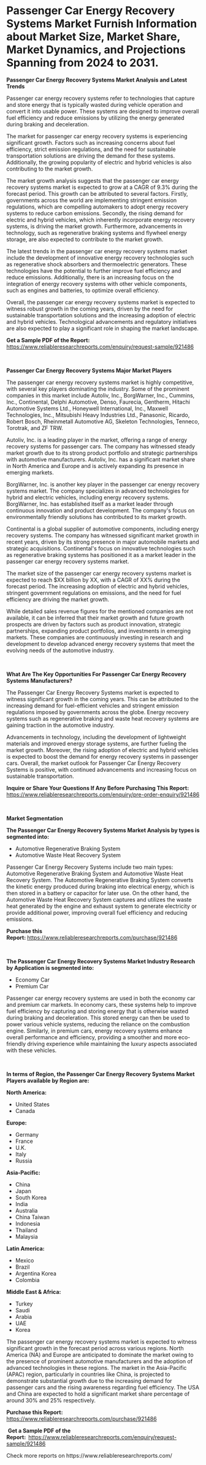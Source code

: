 <p><h1>Passenger Car Energy Recovery Systems Market Furnish Information about Market Size, Market Share, Market Dynamics, and Projections Spanning from 2024 to 2031.</h1></p><p><strong>Passenger Car Energy Recovery Systems Market Analysis and Latest Trends</strong></p>
<p><p>Passenger car energy recovery systems refer to technologies that capture and store energy that is typically wasted during vehicle operation and convert it into usable power. These systems are designed to improve overall fuel efficiency and reduce emissions by utilizing the energy generated during braking and deceleration.</p><p>The market for passenger car energy recovery systems is experiencing significant growth. Factors such as increasing concerns about fuel efficiency, strict emission regulations, and the need for sustainable transportation solutions are driving the demand for these systems. Additionally, the growing popularity of electric and hybrid vehicles is also contributing to the market growth.</p><p>The market growth analysis suggests that the passenger car energy recovery systems market is expected to grow at a CAGR of 9.3% during the forecast period. This growth can be attributed to several factors. Firstly, governments across the world are implementing stringent emission regulations, which are compelling automakers to adopt energy recovery systems to reduce carbon emissions. Secondly, the rising demand for electric and hybrid vehicles, which inherently incorporate energy recovery systems, is driving the market growth. Furthermore, advancements in technology, such as regenerative braking systems and flywheel energy storage, are also expected to contribute to the market growth.</p><p>The latest trends in the passenger car energy recovery systems market include the development of innovative energy recovery technologies such as regenerative shock absorbers and thermoelectric generators. These technologies have the potential to further improve fuel efficiency and reduce emissions. Additionally, there is an increasing focus on the integration of energy recovery systems with other vehicle components, such as engines and batteries, to optimize overall efficiency.</p><p>Overall, the passenger car energy recovery systems market is expected to witness robust growth in the coming years, driven by the need for sustainable transportation solutions and the increasing adoption of electric and hybrid vehicles. Technological advancements and regulatory initiatives are also expected to play a significant role in shaping the market landscape.</p></p>
<p><strong>Get a Sample PDF of the Report:&nbsp;</strong> <a href="https://www.reliableresearchreports.com/enquiry/request-sample/921486">https://www.reliableresearchreports.com/enquiry/request-sample/921486</a></p>
<p>&nbsp;</p>
<p><strong>Passenger Car Energy Recovery Systems Major Market Players</strong></p>
<p><p>The passenger car energy recovery systems market is highly competitive, with several key players dominating the industry. Some of the prominent companies in this market include Autoliv, Inc., BorgWarner, Inc., Cummins, Inc., Continental, Delphi Automotive, Denso, Faurecia, Gentherm, Hitachi Automotive Systems Ltd., Honeywell International, Inc., Maxwell Technologies, Inc., Mitsubishi Heavy Industries Ltd., Panasonic, Ricardo, Robert Bosch, Rheinmetall Automotive AG, Skeleton Technologies, Tenneco, Torotrak, and ZF TRW.</p><p>Autoliv, Inc. is a leading player in the market, offering a range of energy recovery systems for passenger cars. The company has witnessed steady market growth due to its strong product portfolio and strategic partnerships with automotive manufacturers. Autoliv, Inc. has a significant market share in North America and Europe and is actively expanding its presence in emerging markets.</p><p>BorgWarner, Inc. is another key player in the passenger car energy recovery systems market. The company specializes in advanced technologies for hybrid and electric vehicles, including energy recovery systems. BorgWarner, Inc. has established itself as a market leader through continuous innovation and product development. The company's focus on environmentally friendly solutions has contributed to its market growth.</p><p>Continental is a global supplier of automotive components, including energy recovery systems. The company has witnessed significant market growth in recent years, driven by its strong presence in major automobile markets and strategic acquisitions. Continental's focus on innovative technologies such as regenerative braking systems has positioned it as a market leader in the passenger car energy recovery systems market.</p><p>The market size of the passenger car energy recovery systems market is expected to reach $XX billion by XX, with a CAGR of XX% during the forecast period. The increasing adoption of electric and hybrid vehicles, stringent government regulations on emissions, and the need for fuel efficiency are driving the market growth. </p><p>While detailed sales revenue figures for the mentioned companies are not available, it can be inferred that their market growth and future growth prospects are driven by factors such as product innovation, strategic partnerships, expanding product portfolios, and investments in emerging markets. These companies are continuously investing in research and development to develop advanced energy recovery systems that meet the evolving needs of the automotive industry.</p></p>
<p>&nbsp;</p>
<p><strong>What Are The Key Opportunities For Passenger Car Energy Recovery Systems Manufacturers?</strong></p>
<p><p>The Passenger Car Energy Recovery Systems market is expected to witness significant growth in the coming years. This can be attributed to the increasing demand for fuel-efficient vehicles and stringent emission regulations imposed by governments across the globe. Energy recovery systems such as regenerative braking and waste heat recovery systems are gaining traction in the automotive industry.</p><p>Advancements in technology, including the development of lightweight materials and improved energy storage systems, are further fueling the market growth. Moreover, the rising adoption of electric and hybrid vehicles is expected to boost the demand for energy recovery systems in passenger cars. Overall, the market outlook for Passenger Car Energy Recovery Systems is positive, with continued advancements and increasing focus on sustainable transportation.</p></p>
<p><strong>Inquire or Share Your Questions If Any Before Purchasing This Report:</strong> <a href="https://www.reliableresearchreports.com/enquiry/pre-order-enquiry/921486">https://www.reliableresearchreports.com/enquiry/pre-order-enquiry/921486</a></p>
<p>&nbsp;</p>
<p><strong>Market Segmentation</strong></p>
<p><strong>The Passenger Car Energy Recovery Systems Market Analysis by types is segmented into:</strong></p>
<p><ul><li>Automotive Regenerative Braking System</li><li>Automotive Waste Heat Recovery System</li></ul></p>
<p><p>Passenger Car Energy Recovery Systems include two main types: Automotive Regenerative Braking System and Automotive Waste Heat Recovery System. The Automotive Regenerative Braking System converts the kinetic energy produced during braking into electrical energy, which is then stored in a battery or capacitor for later use. On the other hand, the Automotive Waste Heat Recovery System captures and utilizes the waste heat generated by the engine and exhaust system to generate electricity or provide additional power, improving overall fuel efficiency and reducing emissions.</p></p>
<p><strong>Purchase this Report:&nbsp;</strong><a href="https://www.reliableresearchreports.com/purchase/921486">https://www.reliableresearchreports.com/purchase/921486</a></p>
<p>&nbsp;</p>
<p><strong>The Passenger Car Energy Recovery Systems Market Industry Research by Application is segmented into:</strong></p>
<p><ul><li>Economy Car</li><li>Premium Car</li></ul></p>
<p><p>Passenger car energy recovery systems are used in both the economy car and premium car markets. In economy cars, these systems help to improve fuel efficiency by capturing and storing energy that is otherwise wasted during braking and deceleration. This stored energy can then be used to power various vehicle systems, reducing the reliance on the combustion engine. Similarly, in premium cars, energy recovery systems enhance overall performance and efficiency, providing a smoother and more eco-friendly driving experience while maintaining the luxury aspects associated with these vehicles.</p></p>
<p>&nbsp;</p>
<p><strong>In terms of Region, the Passenger Car Energy Recovery Systems Market Players available by Region are:</strong></p>
<p>
    <p> <strong> North America: </strong>
        <ul>
            <li>United States</li>
            <li>Canada</li>
        </ul>
        </p> 
    <p> <strong> Europe: </strong>
        <ul>
            <li>Germany</li>
            <li>France</li>
            <li>U.K.</li>
            <li>Italy</li>
            <li>Russia</li>
        </ul>
        </p> 
    <p> <strong> Asia-Pacific: </strong>
        <ul>
            <li>China</li>
            <li>Japan</li>
            <li>South Korea</li>
            <li>India</li>
            <li>Australia</li>
            <li>China Taiwan</li>
            <li>Indonesia</li>
            <li>Thailand</li>
            <li>Malaysia</li>
        </ul>
        </p> 
    <p> <strong> Latin America: </strong>
        <ul>
            <li>Mexico</li>
            <li>Brazil</li>
            <li>Argentina Korea</li>
            <li>Colombia</li>
        </ul>
        </p> 
    <p> <strong> Middle East & Africa: </strong>
        <ul>
            <li>Turkey</li>
            <li>Saudi</li>
            <li>Arabia</li>
            <li>UAE</li>
            <li>Korea</li>
        </ul>
    </p>
    </p>
<p><p>The passenger car energy recovery systems market is expected to witness significant growth in the forecast period across various regions. North America (NA) and Europe are anticipated to dominate the market owing to the presence of prominent automotive manufacturers and the adoption of advanced technologies in these regions. The market in the Asia-Pacific (APAC) region, particularly in countries like China, is projected to demonstrate substantial growth due to the increasing demand for passenger cars and the rising awareness regarding fuel efficiency. The USA and China are expected to hold a significant market share percentage of around 30% and 25% respectively.</p></p>
<p><strong>Purchase this Report: </strong><a href="https://www.reliableresearchreports.com/purchase/921486">https://www.reliableresearchreports.com/purchase/921486</a></p>
<p>&nbsp;<strong>Get a Sample PDF of the Report:&nbsp;&nbsp;</strong><a href="https://www.reliableresearchreports.com/enquiry/request-sample/921486">https://www.reliableresearchreports.com/enquiry/request-sample/921486</a></p>
<p><strong></strong></p>
<p>Check more reports on https://www.reliableresearchreports.com/</p>